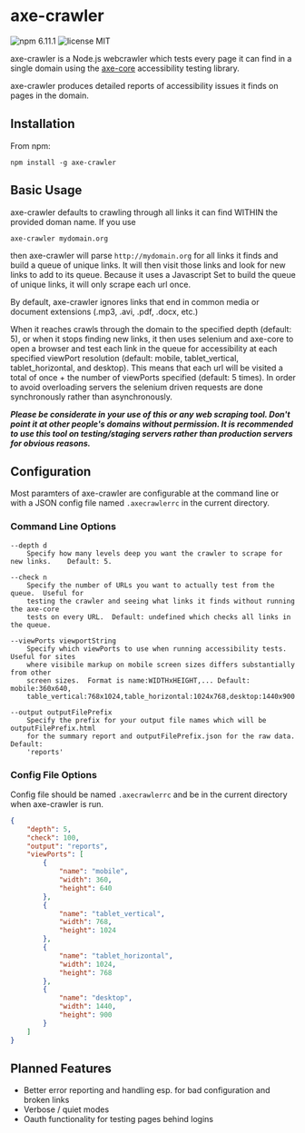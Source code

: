 # axe-crawler

![npm 6.11.1](https://img.shields.io/badge/npm-6.11.1-blue.svg?style=flat-square) ![license MIT](https://img.shields.io/badge/license-MIT-lightgrey.svg?style=flat-square)

axe-crawler is a Node.js webcrawler which tests every page it can find in a single domain using the [axe-core](https://github.com/dequelabs/axe-core) accessibility testing library.

axe-crawler produces detailed reports of accessibility issues it finds on pages in the domain.

## Installation

From npm:
```
npm install -g axe-crawler
```

## Basic Usage

axe-crawler defaults to crawling through all links it can find WITHIN the provided doman name. If you use
```
axe-crawler mydomain.org
```
then axe-crawler will parse `http://mydomain.org` for all links it finds and build a queue of unique links.  It will then visit those links and look for new links to add to its queue.  Because it uses a Javascript Set to build the queue of unique links, it will only scrape each url once.

By default, axe-crawler ignores links that end in common media or document extensions (.mp3, .avi, .pdf, .docx, etc.)

When it reaches crawls through the domain to the specified depth (default: 5), or when it stops finding new links, it then uses selenium and axe-core to open a browser and test each link in the queue for accessibility at each specified viewPort resolution (default: mobile, tablet_vertical, tablet_horizontal, and desktop).  This means that each url will be visited a total of once + the number of viewPorts specified (default: 5 times).  In order to avoid overloading servers the selenium driven requests are done synchronously rather than asynchronously.

***Please be considerate in your use of this or any web scraping tool.  Don't point it at other people's domains without permission.  It is recommended to use this tool on testing/staging servers rather than production servers for obvious reasons.***

## Configuration

Most paramters of axe-crawler are configurable at the command line or with a JSON config file named `.axecrawlerrc` in the current directory.

### Command Line Options

```
--depth d
    Specify how many levels deep you want the crawler to scrape for new links.    Default: 5.

--check n
    Specify the number of URLs you want to actually test from the queue.  Useful for
    testing the crawler and seeing what links it finds without running the axe-core
    tests on every URL.  Default: undefined which checks all links in the queue.

--viewPorts viewportString
    Specify which viewPorts to use when running accessibility tests.  Useful for sites
    where visibile markup on mobile screen sizes differs substantially from other
    screen sizes.  Format is name:WIDTHxHEIGHT,... Default: mobile:360x640,
    table_vertical:768x1024,table_horizontal:1024x768,desktop:1440x900

--output outputFilePrefix
    Specify the prefix for your output file names which will be outputFilePrefix.html 
    for the summary report and outputFilePrefix.json for the raw data.  Default: 
    'reports'
```

### Config File Options

Config file should be named `.axecrawlerrc` and be in the current directory when axe-crawler is run.

```json
{
    "depth": 5,
    "check": 100,
    "output": "reports",
    "viewPorts": [
        {
            "name": "mobile",
            "width": 360,
            "height": 640
        },
        {
            "name": "tablet_vertical",
            "width": 768,
            "height": 1024
        },
        {
            "name": "tablet_horizontal",
            "width": 1024,
            "height": 768
        },
        {
            "name": "desktop",
            "width": 1440,
            "height": 900
        }
    ]
}
```

## Planned Features

* Better error reporting and handling esp. for bad configuration and broken links
* Verbose / quiet modes
* Oauth functionality for testing pages behind logins
